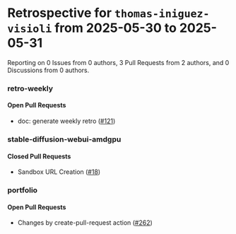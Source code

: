 # Retrospective for `thomas-iniguez-visioli` from 2025-05-30 to 2025-05-31

Reporting on 0 Issues from 0 authors, 3 Pull Requests from 2 authors, and 0 Discussions from 0 authors.


### retro-weekly

#### Open Pull Requests

- doc: generate weekly retro ([#121](https://github.com/thomas-iniguez-visioli/retro-weekly/pull/121))

### stable-diffusion-webui-amdgpu

#### Closed Pull Requests

- Sandbox URL Creation ([#18](https://github.com/thomas-iniguez-visioli/stable-diffusion-webui-amdgpu/pull/18))

### portfolio

#### Open Pull Requests

- Changes by create-pull-request action ([#262](https://github.com/thomas-iniguez-visioli/portfolio/pull/262))